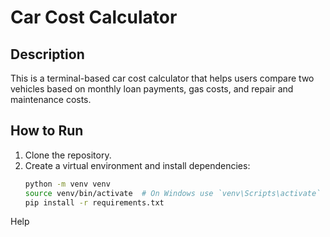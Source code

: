 # Car Cost Calculator

## Description
This is a terminal-based car cost calculator that helps users compare two vehicles based on monthly loan payments, gas costs, and repair and maintenance costs.

## How to Run

1. Clone the repository.
2. Create a virtual environment and install dependencies:
   ```bash
   python -m venv venv
   source venv/bin/activate  # On Windows use `venv\Scripts\activate`
   pip install -r requirements.txt

Help